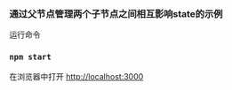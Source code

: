 ### 通过父节点管理两个子节点之间相互影响state的示例
运行命令
### `npm start`
在浏览器中打开 [http://localhost:3000](http://localhost:3000)
